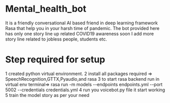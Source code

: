 # Mental_health_bot
It is a friendly conversational AI based friend in deep learning framework Rasa that help you in your harsh time of pandemic.
The bot provided here has only one story line up related COVID19 awareness  soon I add more story line related to jobless people, students etc.

# Step required for setup
1 created python virtual environment.
2 install all packages required => SpeechRecognition,GTTX,Pyaudio,and rasa 
3 to start rasa backend run in virtual env terminal=>
 rasa run -m models --endpoints endpoints.yml --port 5002 --credentials credentials.yml
4 run you voicebot.py file it start working 
5 train the model story as per your need


